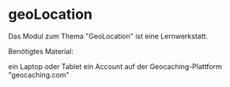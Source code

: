 # geoLocation

Das Modul zum Thema "GeoLocation" ist eine Lernwerkstatt.

Benötigtes Material:

ein Laptop oder Tablet
ein Account auf der Geocaching-Plattform "geocaching.com"

